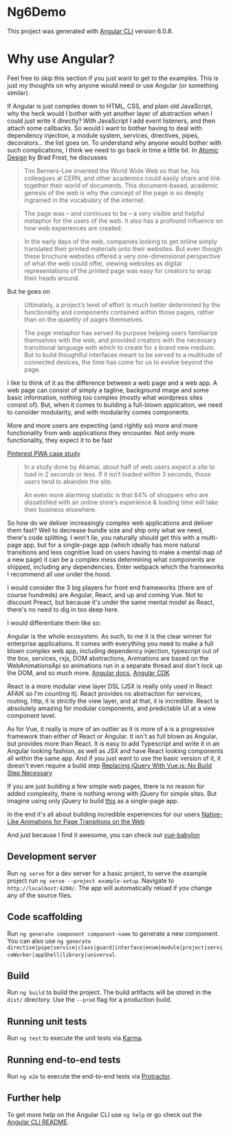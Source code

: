 # Ng6Demo

This project was generated with [Angular CLI](https://github.com/angular/angular-cli) version 6.0.8.

# Why use Angular?

Feel free to skip this section if you just want to get to the examples. This is just my thoughts on why anyone would need or use Angular (or something similar). 

If Angular is just compiles down to HTML, CSS, and plain old JavaScript, why the heck would I bother with yet another layer of abstraction when I could just write it directly? With JavaScript I add event listeners, and then attach some callbacks. So would I want to bother having to deal with dependency injection, a module system, services, directives, pipes, decorators... the list goes on. To understand why anyone would bother with such complications, I think we need to go back in time a little bit. In [Atomic Design](http://atomicdesign.bradfrost.com) by Brad Frost, he discusses

> Tim Berners-Lee invented the World Wide Web so that he, his colleagues at CERN, and other academics could easily share and link together their world of documents. This document-based, academic genesis of the web is why the concept of the page is so deeply ingrained in the vocabulary of the internet.

> The page was – and continues to be – a very visible and helpful metaphor for the users of the web. It also has a profound influence on how web experiences are created.

> In the early days of the web, companies looking to get online simply translated their printed materials onto their websites. But even though these brochure websites offered a very one-dimensional perspective of what the web could offer, viewing websites as digital representations of the printed page was easy for creators to wrap their heads around.

But he goes on

> Ultimately, a project’s level of effort is much better determined by the functionality and components contained within those pages, rather than on the quantity of pages themselves.

> The page metaphor has served its purpose helping users familiarize themselves with the web, and provided creators with the necessary transitional language with which to create for a brand new medium. But to build thoughtful interfaces meant to be served to a multitude of connected devices, the time has come for us to evolve beyond the page.

I like to think of it as the difference between a web page and a web app. A web page can consist of simply a tagline, background image and some basic information, nothing too complex (mostly what wordpress sites consist of). But, when it comes to building a full-blown application, we need to consider modularity, and with modularity comes components. 

More and more users are expecting (and rightly so) more and more functionality from web applications they encounter. Not only more functionality, they expect it to be fast

[Pinterest PWA case study](https://medium.com/dev-channel/a-pinterest-progressive-web-app-performance-case-study-3bd6ed2e6154)

> In a study done by Akamai, about half of web users expect a site to load in 2 seconds or less. If it isn’t loaded within 3 seconds, those users tend to abandon the site.

> An even more alarming statistic is that 64% of shoppers who are dissatisfied with an online store’s experience & loading time will take their business elsewhere.

So how do we deliver increasingly complex web applications and deliver them fast? Well to decrease bundle size and ship only what we need, there's code splitting. I won't lie, you naturally should get this with a multi-page app, but for a single-page app (which ideally has more natural transitions and less cognitive load on users having to make a mental map of a new page) it can be a complex mess determining what components are shipped, including any dependencies. Enter webpack which the frameworks I recommend all use under the hood. 

I would consider the 3 big players for front end frameworks (there are of course hundreds) are Angular, React, and up and coming Vue. Not to discount Preact, but because it's under the same mental model as React, there's no need to dig in too deep here.

I would differentiate them like so: 

Angular is the whole ecosystem. As such, to me it is the clear winner for enterprise applications. It comes with everything you need to make a full blown complex web app, including dependency injection, typescript out of the box, services, rxjs, DOM abstractions, Animations are based on the WebAnimationsApi so animations run in a separate thread and don't lock up the DOM, and so much more. [Angular docs](https://angular.io/docs), [Angular CDK](https://material.angular.io/cdk/categories)

React is a more modular view layer DSL (JSX is really only used in React AFAIK so I'm counting it). React provides no abstraction for services, routing, http, it is strictly the view layer, and at that, it is incredible. React is absolutely amazing for modular components, and predictable UI at a view component level.

As for Vue, it really is more of an outlier as it is more of a is a progressive framework than either of React or Angular. It isn't as full blown as Angular, but provides more than React. It is easy to add Typescript and write it in an Angular looking fashion, as well as JSX and have React looking components all within the same app. And if you just want to use the basic version of it, it doesn't even require a build step [Replacing jQuery With Vue.js: No Build Step Necessary](https://www.smashingmagazine.com/2018/02/jquery-vue-javascript/)

If you are just building a few simple web pages, there is no reason for added complexity, there is nothing wrong with jQuery for simple sites. But imagine using only jQuery to build [this](http://akveo.com/ngx-admin/#/pages/dashboard) as a single-page app.


In the end it's all about building incredible experiences for our users [Native-Like Animations for Page Transitions on the Web](https://css-tricks.com/native-like-animations-for-page-transitions-on-the-web/)

And just because I find it awesome, you can check out [vue-babylon](https://beg-in.github.io/vue-babylonjs/#/home)

## Development server

Run `ng serve` for a dev server for a basic project, to serve the example project run `ng serve --project example-setup`. Navigate to `http://localhost:4200/`. The app will automatically reload if you change any of the source files.

## Code scaffolding

Run `ng generate component component-name` to generate a new component. You can also use `ng generate directive|pipe|service|class|guard|interface|enum|module|project|serviceWorker|appShell|library|universal`.

## Build

Run `ng build` to build the project. The build artifacts will be stored in the `dist/` directory. Use the `--prod` flag for a production build.

## Running unit tests

Run `ng test` to execute the unit tests via [Karma](https://karma-runner.github.io).

## Running end-to-end tests

Run `ng e2e` to execute the end-to-end tests via [Protractor](http://www.protractortest.org/).

## Further help

To get more help on the Angular CLI use `ng help` or go check out the [Angular CLI README](https://github.com/angular/angular-cli/blob/master/README.md).

